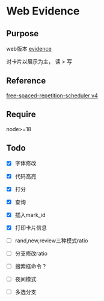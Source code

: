 #  Web Evidence

## Purpose

web版本 [evidence](https://github.com/Tecpatl/nvim-evidence)

对卡片以展示为主， 读 > 写

## Reference

[free-spaced-repetition-scheduler v4](https://github.com/open-spaced-repetition/free-spaced-repetition-scheduler)

## Require

node>=18

## Todo

   - [x] 字体修改

   - [x] 代码高亮

   - [x] 打分

   - [x] 查询

   - [x] 插入mark_id

   - [x] 打印卡片信息

   - [ ] rand,new,review三种模式ratio

   - [ ] 分支修改ratio

   - [ ] 搜索框命令？

   - [ ] 夜间模式

   - [ ] 多选分支

